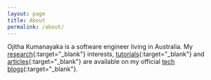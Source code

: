 ```yaml
---
layout: page
title: About
permalink: /about/
---
```




Ojitha Kumanayaka is a software engineer living in Australia. My [research](https://ojitha.blogspot.com/p/research.html){:target="_blank"} interests, [tutorials](https://ojitha.blogspot.com/p/tutorials.html){:target="_blank"} and [articles](https://ojitha.blogspot.com/p/articles.html){:target="_blank"} are available on my official [tech blogs](https://ojitha.blogspot.com.au/){:target="_blank"}. 

